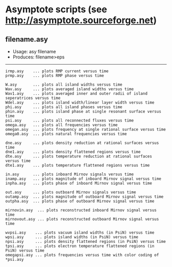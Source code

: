 # Asymptote scripts (see http://asymptote.sourceforge.net)

## filename.asy
- Usage:	    asy filename
- Produces:   filename>eps
---

	irmp.asy	... plots RMP current versus time
	prmp.asy    ... plots RMP phase versus time

	W.asy		... plots all island widths versus time
	Wav.asy		... plots averaged island widths versus time
	Wav1.asy    ... plots averaged inner and outer radii of island seperatrices versus time
	Wdel.asy    ... plots island width/linear layer width versus time
	phi.asy		... plots all island phases versus time
	phin.asy	... plots island phase at single resonant surface versus time
	psi.asy		... plots all reconnected fluxes versus time
	omega.asy   ... plots all frequencies versus time
	omegan.asy	... plots frequency at single rational surface versus time
	omega0.asy  ... plots natural frequencies versus time

	dne.asy     ... plots density reduction at rational surfaces versus time
	dne1.asy    ... plots density flattened regions versus time
	dte.asy     ... plots temperature reduction at rational surfaces versus time
	dte1.asy    ... plots temperature flattened regions versus time

	in.asy		... plots inboard Mirnov signals versus time
	inamp.asy   ...	plots magnitude of inboard Mirnov signal versus time
	inpha.asy	... plots phase of inboard Mirnov signal versus time

	out.asy		... plots outboard Mirnov signals versus time
	outamp.asy	... plots magnitude of outboard Mirnov signal versus time
	outpha.asy	... plots phase of outboard Mirnov signal versus time

	mirnovin.asy  ... plots reconstructed inboard Mirnov signal versus time
	mirnovout.asy ... plots reconstructed outboard Mirnov signal versus time

	wvpsi.asy    ... plots vacuum island widths (in PsiN) versus time
	wpsi.asy     ... plots island widths (in PsiN) versus time
	npsi.asy     ... plots density flattened regions (in PsiN) versus time
	tpsi.asy     ... plots electron temperature flattened regions (in PsiN) versus time
	omegapsi.asy ... plots frequencies versus time with color coding of *psi.asy

